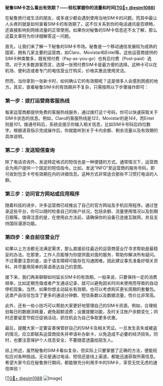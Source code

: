 **秘鲁SIM卡怎么看出有效期？——轻松掌握你的流量和时间[[TG💪+ @esim1088](https://t.me/s/esim1088)]**

在秘鲁旅行或生活的朋友，或多或少都会遇到使用当地SIM卡的问题。而其中最让人头疼的就是如何查看SIM卡的有效期了。这不仅关系到你的电话通讯是否顺畅，还直接影响到网络流量的正常使用。如果你对秘鲁的SIM卡信息还不太了解，那么这篇文章将为你详细解答这一问题。

首先，让我们来了解一下秘鲁的SIM卡市场。秘鲁是一个移动通信发展较为成熟的国家，拥有几家主要的运营商，如Claro、Movistar和Entel等。这些运营商提供的SIM卡种类繁多，既有预付费（Pay-as-you-go）也有后付费（Post-paid）选项。对于大多数游客而言，选择一张预付费SIM卡是最方便的选择。这种卡可以在机场、便利店或者专门的电信营业厅购买，价格实惠且使用灵活。

然而，当你拿到一张新卡时，如何确认它的有效期呢？这是很多人会感到困惑的地方。其实，查看秘鲁SIM卡的有效期并不复杂，只需按照以下步骤操作即可：

### **第一步：拨打运营商客服热线**
每家运营商都提供免费的客服热线服务，通过拨打这个号码，你可以快速获取关于SIM卡状态的信息。例如，Claro的客服热线是*123*，Movistar的是*144*，而Entel则是*101*。拨通号码后，系统会提示你输入相关信息，比如SIM卡号码后四位数字。根据语音指示完成操作后，你就能听到关于卡内余额、剩余流量以及有效期的具体说明。

### **第二步：发送短信查询**
除了电话咨询外，发送特定格式的短信也是一种便捷的方式。通常情况下，运营商会为用户提供一个固定的短信指令。比如，发送“INFO”至运营商的服务号码，即可收到包含卡号有效期在内的详细信息。这种方式非常适合那些不习惯打电话的人群。

### **第三步：访问官方网站或应用程序**
随着科技的进步，许多运营商已经推出了自己的官方网站及手机应用程序。通过登录这些平台，你可以随时检查自己的账户状况，包括余额、流量使用情况以及到期日期等。值得注意的是，在使用此方法前，请确保你的设备已连接互联网，并且支持国际漫游功能。

### **第四步：亲自前往营业厅**
如果以上方法都无法满足需求，那么直接前往最近的运营商营业厅寻求帮助是最稳妥的办法。在那里，工作人员能够为你提供面对面的服务，帮助你解决所有疑问。不过需要注意的是，由于语言障碍可能存在沟通困难，因此建议事先准备好相关资料，并尽量用简单的英语表达自己的意图。

接下来，我们再来聊聊如何延长SIM卡的有效期。一般来说，只要保持一定的消费频率，比如定期充值或者产生通话记录，就可以避免因长时间未使用而导致的自动停机现象。当然，如果你想主动延长有效期，也可以考虑购买更长周期的套餐包。这类产品往往包含了更多的通话分钟数、短信条数以及数据流量，性价比非常高。

此外，还有一些小技巧可以帮助大家更好地管理自己的SIM卡资源。例如，合理规划每日的数据消耗量，避免超额浪费；设置提醒功能，及时关注账户余额变化；同时还要留意节假日促销活动，抓住机会为自己争取更多优惠。

最后，提醒大家一定要妥善保管好自己的SIM卡及相关凭证。一旦发生丢失或被盗的情况，应立即联系运营商挂失并申请补办新卡，以免造成不必要的经济损失。同时，也要注意保护个人信息安全，不要随意透露给陌生人。

综上所述，虽然秘鲁的SIM卡看似复杂，但实际上只要掌握了正确的方法，便能轻松应对各种挑战。无论是通过电话、短信还是线上渠道，都能迅速获取所需信息。希望大家今后在秘鲁旅行期间，都能够充分利用手中的SIM卡，享受无忧无虑的通信体验！

[[TG💪+ @esim1088](https://t.me/s/esim1088) ![Image](https://i.postimg.cc/4NQfJmqS/Snipaste-2025-05-13-00-14-12.png)]